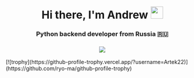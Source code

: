 <h1 align="center">Hi there, I'm Andrew <img src="https://github.com/blackcater/blackcater/raw/main/images/Hi.gif" width="32"></h1>
<h3 align="center">Python backend developer from Russia 🇷🇺</h3>
<h3 align="center"><img src="https://img.shields.io/badge/python-3670A0?style=for-the-badge&logo=python&logoColor=ffdd54"></h3>
[![trophy](https://github-profile-trophy.vercel.app/?username=Artek22)](https://github.com/ryo-ma/github-profile-trophy)
